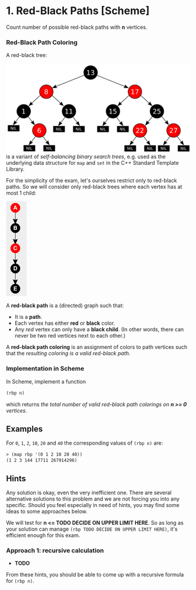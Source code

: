 # 1. Red-Black Paths [Scheme]

Count number of possible red-black paths with **n** vertices.

### Red-Black Path Coloring

A red-black tree:

![Red-Black Tree](rbt.svg)
is a variant of *self-balancing binary search trees*,
e.g. used as the underlying data structure for `map` and `set` in the C++ Standard Template Library.

For the simplicity of the exam, let's ourselves restrict only to red-black paths.
So we will consider only red-black trees where each vertex has at most 1 child:

![Red-Black Path](rbp.png)

A **red-black path** is a (directed) graph such that:
* It is a **path**.
* Each vertex has either **red** or **black** color.
* Any *red* vertex can only have a **black child**.
(In other words, there can never be two red vertices next to each other.)

A **red-black path coloring** is an assignment of colors to path vertices such that the *resulting coloring is a valid red-black path*.

### Implementation in Scheme

In Scheme, implement a function
```scheme
(rbp n)
``` 
which returns *the total number of valid red-black path colorings on **n >= 0** vertices*.

## Examples
For `0`, `1`, `2`, `10`, `20` and `40` the corresponding values of `(rbp n)` are:
```
> (map rbp '(0 1 2 10 20 40))
(1 2 3 144 17711 267914296)
```

## Hints

Any solution is okay, even the very inefficient one.
There are several alternative solutions to this problem and we are not forcing you into any specific.
Should you feel especially in need of hints, you may find some ideas to some approaches below.

We will test for **n <= TODO DECIDE ON UPPER LIMIT HERE**.
So as long as your solution can manage `(rbp TODO DECIDE ON UPPER LIMIT HERE)`, it's efficient enough for this exam.

### Approach 1: recursive calculation
* **TODO**

From these hints, you should be able to come up with a recursive formula for `(rbp n)`.
